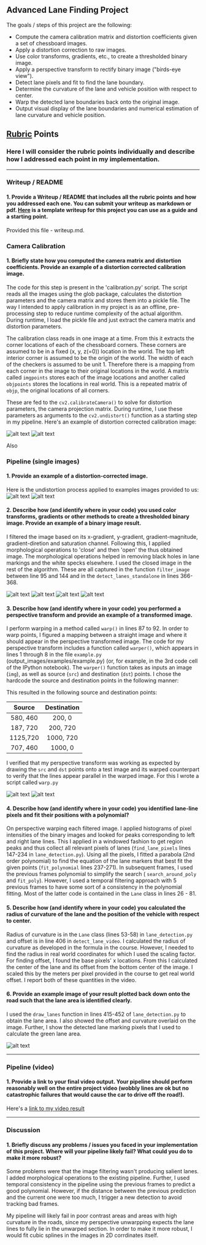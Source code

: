 ## Advanced Lane Finding Project

The goals / steps of this project are the following:

* Compute the camera calibration matrix and distortion coefficients given a set of chessboard images.
* Apply a distortion correction to raw images.
* Use color transforms, gradients, etc., to create a thresholded binary image.
* Apply a perspective transform to rectify binary image ("birds-eye view").
* Detect lane pixels and fit to find the lane boundary.
* Determine the curvature of the lane and vehicle position with respect to center.
* Warp the detected lane boundaries back onto the original image.
* Output visual display of the lane boundaries and numerical estimation of lane curvature and vehicle position.

[//]: # (Image References)

[image1]: ./camera_cal/calibration5.jpg "Original"
[image2]: ./camera_cal/undistorted_calibration5.jpg "Undistorted"
[image3]: ./test_images/test1.jpg "Original"
[image4]: ./undist_test_images/test1.jpg "Undistorted"
[image5]: ./output_images/filtered_test1.jpg "Filtered"
[image6]: ./output_images/closed_test1.jpg "Closed"
[image7]: ./output_images/opened_test1.jpg "Opened"
[image8]: ./test_images/straight_lines1.jpg "Original"
[image9]: ./output_images/warped_straight_lines1.jpg "Warped"
[image10]: ./output_images/output_test1.jpg "Output"
[video1]: ./project_video.mp4 "Video"

## [Rubric](https://review.udacity.com/#!/rubrics/571/view) Points

### Here I will consider the rubric points individually and describe how I addressed each point in my implementation.  

---

### Writeup / README

#### 1. Provide a Writeup / README that includes all the rubric points and how you addressed each one.  You can submit your writeup as markdown or pdf.  [Here](https://github.com/udacity/CarND-Advanced-Lane-Lines/blob/master/writeup_template.md) is a template writeup for this project you can use as a guide and a starting point.  

Provided this file - writeup.md.

### Camera Calibration

#### 1. Briefly state how you computed the camera matrix and distortion coefficients. Provide an example of a distortion corrected calibration image.

The code for this step is present in the 'calibration.py' script. The script reads all the images using the glob package, calculates the distortion parameters and the camera matrix and stores them into a pickle file. The way I intended to apply calibration in my project is as an offline, pre-processing step to reduce runtime complexity of the actual algorithm. During runtime, I load the pickle file and just extract the camera matrix and distortion parameters.

The calibration class reads in one image at a time. From this it extracts the corner locations of each of the chessboard corners. These corners are assumed to be in a fixed (x, y, z(=0)) location in the world. The top left interior corner is assumed to be the origin of the world. The width of each of the checkers is assumed to be unit 1. Therefore there is a mapping from each corner in the image to their original locations in the world. A matrix called `imgpoints` stores each of the image locations and another called `objpoints` stores the locations in real world. This is a repeated matrix of `objp`, the original locations of all corners.

These are fed to the `cv2.calibrateCamera()` to solve for distortion parameters, the camera projection matrix. During runtime, I use these parameters as arguments to the `cv2.undistort()` function as a starting step in my pipeline. Here's an example of distortion corrected calibration image:

![alt text][image1]
![alt text][image2]

Also 

### Pipeline (single images)

#### 1. Provide an example of a distortion-corrected image.
Here is the undistortion process applied to examples images provided to us: 
![alt text][image3]
![alt text][image4]

#### 2. Describe how (and identify where in your code) you used color transforms, gradients or other methods to create a thresholded binary image.  Provide an example of a binary image result.
I filtered the image based on its x-gradient, y-gradient, gradient-magnitude, gradient-diretion and saturation channel. Following this, I applied morphological operations to 'close' and then 'open' the thus obtained image. The morphological operations helped in removing black holes in lane markings and the white specks elsewhere. I used the closed image in the rest of the algorithm. These are all captured in the function `filter_image` between line 95 and 144 and in the `detect_lanes_standalone` in lines 366-368.

![alt text][image3]
![alt text][image5]
![alt text][image6]
![alt text][image7]

#### 3. Describe how (and identify where in your code) you performed a perspective transform and provide an example of a transformed image.
I perform warping in a method called `warp()` in lines 87 to 92. In order to warp points, I figured a mapping between a straight image and where it should appear in the perspective transformed image. 
The code for my perspective transform includes a function called `warper()`, which appears in lines 1 through 8 in the file `example.py` (output_images/examples/example.py) (or, for example, in the 3rd code cell of the IPython notebook).  The `warper()` function takes as inputs an image (`img`), as well as source (`src`) and destination (`dst`) points.  I chose the hardcode the source and destination points in the following manner:

This resulted in the following source and destination points:

| Source        | Destination   | 
|:-------------:|:-------------:| 
| 580, 460      | 200, 0        | 
| 187, 720      | 200, 720      |
| 1125,720      | 1000, 720     |
| 707, 460      | 1000, 0       |

I verified that my perspective transform was working as expected by drawing the `src` and `dst` points onto a test image and its warped counterpart to verify that the lines appear parallel in the warped image. For this I wrote a script called `warp.py`

![alt text][image8]
![alt text][image9]

#### 4. Describe how (and identify where in your code) you identified lane-line pixels and fit their positions with a polynomial?
On perspective warping each filtered image. I applied histograms of pixel intensities of the binary images and looked for peaks corresponding to left and right lane lines. This I applied in a windowed fashion to get region peaks and thus collect all relevant pixels of lanes (`find_lane_pixels` lines 147-234 in `lane_detection.py`). Using all the pixels, I fitted a parabola (2nd order polynomial) to find the equation of the lane markers that best fit the given points (`fit_polynomial` lines 237-271). In subsequent frames, I used the previous frames polynomial to simplify the search ( `search_around_poly` and `fit_poly`). However, I used a temporal filtering approach with 5 previous frames to have some sort of a consistency in the polynomial fitting. Most of the latter code is contained in the `Lane` class in lines 26 - 81.


#### 5. Describe how (and identify where in your code) you calculated the radius of curvature of the lane and the position of the vehicle with respect to center.

Radius of curvature is in the `Lane` class (lines 53-58) in `lane_detection.py` and offset is in line 406 in `detect_lane_video`. I calculated the radius of curvature as developed in the formula in the course. However, I needed to find the radius in real world coordinates for which I used the scaling factor. For finding offset, I found the base pixels' x locations. From this I calculated the center of the lane and its offset from the bottom center of the image. I scaled this by the meters per pixel provided in the course to get real world offset. I report both of these quantities in the video.

#### 6. Provide an example image of your result plotted back down onto the road such that the lane area is identified clearly.

I used the `draw_lanes` function in lines 415-452 of `lane_detection.py` to obtain the lane area. I also showed the offset and curvature overlaid on the image. Further, I show the detected lane marking pixels that I used to calculate the green lane area.

![alt text][image10]

---

### Pipeline (video)

#### 1. Provide a link to your final video output.  Your pipeline should perform reasonably well on the entire project video (wobbly lines are ok but no catastrophic failures that would cause the car to drive off the road!).

Here's a [link to my video result](./output_project_video.mp4)

---

### Discussion

#### 1. Briefly discuss any problems / issues you faced in your implementation of this project.  Where will your pipeline likely fail?  What could you do to make it more robust?
Some problems were that the image filtering wasn't producing salient lanes. I added morphological operations to the existing pipeline. Further, I used temporal consistency in the pipeline using the previous frames to predict a good polynomial. However, if the distance between the previous prediction and the current one were too much, I trigger a new detection to avoid tracking bad frames. 

My pipeline will likely fail in poor contrast areas and areas with high curvature in the roads, since my perspective unwarpping expects the lane lines to fully lie in the unwarped section. In order to make it more robust, I would fit cubic splines in the images in 2D corrdinates itself.

